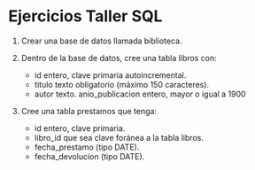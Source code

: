 # Ejercicios Taller SQL

1. Crear una base de datos llamada biblioteca.
2. Dentro de la base de datos, cree una tabla libros con:
    - id entero, clave primaria autoincremental.
    - titulo texto obligatorio (máximo 150 caracteres).
    - autor texto.
    anio_publicacion entero, mayor o igual a 1900

3. Cree una tabla prestamos que tenga:
    - id entero, clave primaria.
    - libro_id que sea clave foránea a la tabla libros.
    - fecha_prestamo (tipo DATE).
    - fecha_devolucion (tipo DATE).
